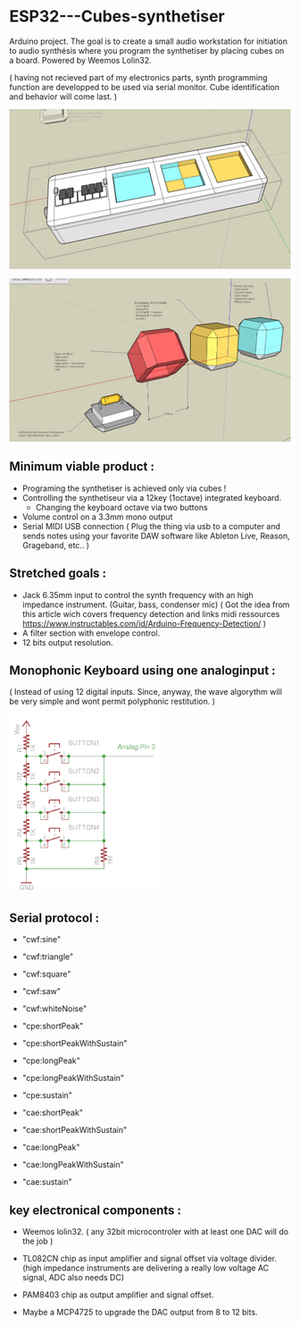 # ESP32---Cubes-synthetiser
Arduino project. The goal is to create a small audio workstation for initiation to audio synthésis where you program the synthetiser by placing cubes on a board. Powered by Weemos Lolin32.

( having not recieved part of my electronics parts, synth programming function are developped to be used via serial monitor. Cube identification and behavior will come last. )

![board view](https://github.com/xLeDocteurx/ESP32---Cubes-synthetiser/blob/master/git/Screenshot%20from%202019-07-28%2020-21-12.png)

![cubes view](https://github.com/xLeDocteurx/ESP32---Cubes-synthetiser/blob/master/git/Screenshot%20from%202019-07-31%2021-26-38.png)



## Minimum viable product :
- Programing the synthetiser is achieved only via cubes !
- Controlling the synthetiseur via a 12key (1octave) integrated keyboard.
  + Changing the keyboard octave via two buttons
- Volume control on a 3.3mm mono output
- Serial MIDI USB connection ( Plug the thing via usb to a computer and sends notes using your favorite DAW software like Ableton Live, Reason, Grageband, etc.. )

## Stretched goals :
- Jack 6.35mm input to control the synth frequency with an high impedance instrument. (Guitar, bass, condenser mic)
    ( Got the idea from this article wich covers frequency detection and links midi ressources https://www.instructables.com/id/Arduino-Frequency-Detection/ )
- A filter section with envelope control.
- 12 bits output resolution.

## Monophonic Keyboard using one analoginput :
( Instead of using 12 digital inputs. Since, anyway, the wave algorythm will be very simple and wont permit polyphonic restitution. )

![keyboard schematics](https://github.com/xLeDocteurx/ESP32---Cubes-synthetiser/blob/master/git/analog_button_input.png)

## Serial protocol :
- "cwf:sine"
- "cwf:triangle"
- "cwf:square"
- "cwf:saw"
- "cwf:whiteNoise"

- "cpe:shortPeak"
- "cpe:shortPeakWithSustain"
- "cpe:longPeak"
- "cpe:longPeakWithSustain"
- "cpe:sustain"

- "cae:shortPeak"
- "cae:shortPeakWithSustain"
- "cae:longPeak"
- "cae:longPeakWithSustain"
- "cae:sustain"



## key electronical components :
- Weemos lolin32. ( any 32bit microcontroler with at least one DAC will do the job )
- TL082CN chip as input amplifier and signal offset via voltage divider. (high impedance instruments are delivering a really low voltage AC signal, ADC also needs DC)
- PAM8403 chip as output amplifier and signal offset.

- Maybe a MCP4725 to upgrade the DAC output from 8 to 12 bits.
